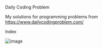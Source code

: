Daily Coding Problem

My solutions for programming problems from https://www.dailycodingproblem.com/

Index


![image](https://user-images.githubusercontent.com/52063353/122664721-c5f49a80-d1c0-11eb-88fe-2427946df7db.png)









